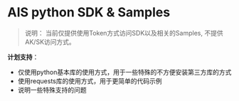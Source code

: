 # AIS python SDK & Samples

> 说明：
> 当前仅提供使用Token方式访问SDK以及相关的Samples, 不提供AK/SK访问方式。

**计划支持**：
+ 仅使用python基本库的使用方式，用于一些特殊的不方便安装第三方库的方式
+ 使用requests库的使用方式，用于更简单的代码示例
+ 说明一些特殊支持的问题


